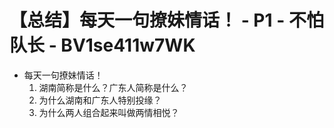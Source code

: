 # 【总结】每天一句撩妹情话！ - P1 - 不怕队长 - BV1se411w7WK

-   每天一句撩妹情话！
    1.  湖南简称是什么？广东人简称是什么？
    2.  为什么湖南和广东人特别投缘？
    3.  为什么两人组合起来叫做两情相悦？